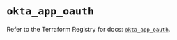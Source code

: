# `okta_app_oauth`

Refer to the Terraform Registry for docs: [`okta_app_oauth`](https://registry.terraform.io/providers/okta/okta/4.9.0/docs/resources/app_oauth).
